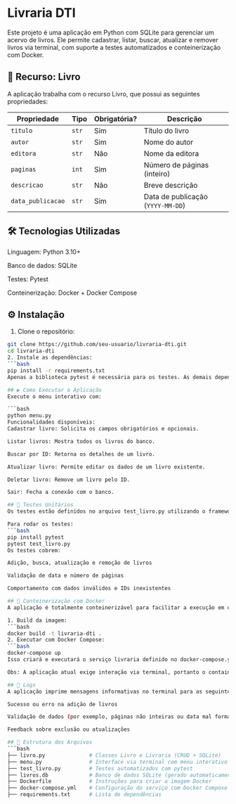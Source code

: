 # Livraria DTI
Este projeto é uma aplicação em Python com SQLite para gerenciar um acervo de livros. Ele permite cadastrar, listar, buscar, atualizar e remover livros via terminal, com suporte a testes automatizados e conteinerização com Docker.

## 🧩 Recurso: Livro
A aplicação trabalha com o recurso Livro, que possui as seguintes propriedades:

| Propriedade       | Tipo  | Obrigatória? | Descrição                         |
| ----------------- | ----- | ------------ | --------------------------------- |
| `titulo`          | `str` | Sim          | Título do livro                   |
| `autor`           | `str` | Sim          | Nome do autor                     |
| `editora`         | `str` | Não          | Nome da editora                   |
| `paginas`         | `int` | Sim          | Número de páginas (inteiro)       |
| `descricao`       | `str` | Não          | Breve descrição                   |
| `data_publicacao` | `str` | Sim          | Data de publicação (`YYYY-MM-DD`) |

## 🛠️ Tecnologias Utilizadas
Linguagem: Python 3.10+

Banco de dados: SQLite

Testes: Pytest

Conteinerização: Docker + Docker Compose

## ⚙️ Instalação
1. Clone o repositório:
```bash
git clone https://github.com/seu-usuario/livraria-dti.git
cd livraria-dti
2. Instale as dependências:
```bash
pip install -r requirements.txt
Apenas a biblioteca pytest é necessária para os testes. As demais dependências listadas no requirements.txt são genéricas para projetos web e não são utilizadas diretamente neste CLI.

## ▶️ Como Executar a Aplicação
Execute o menu interativo com:

```bash
python menu.py
Funcionalidades disponíveis:
Cadastrar livro: Solicita os campos obrigatórios e opcionais.

Listar livros: Mostra todos os livros do banco.

Buscar por ID: Retorna os detalhes de um livro.

Atualizar livro: Permite editar os dados de um livro existente.

Deletar livro: Remove um livro pelo ID.

Sair: Fecha a conexão com o banco.

## 🧪 Testes Unitários
Os testes estão definidos no arquivo test_livro.py utilizando o framework pytest.

Para rodar os testes:
```bash
pip install pytest
pytest test_livro.py
Os testes cobrem:

Adição, busca, atualização e remoção de livros

Validação de data e número de páginas

Comportamento com dados inválidos e IDs inexistentes

## 🐳 Conteinerização com Docker
A aplicação é totalmente conteinerizável para facilitar a execução em qualquer ambiente.

1. Build da imagem:
```bash
docker build -t livraria-dti .
2. Executar com Docker Compose:
```bash
docker-compose up
Isso criará e executará o serviço livraria definido no docker-compose.yml.

Obs: A aplicação atual exige interação via terminal, portanto o container roda no modo interativo.

## 📝 Logs
A aplicação imprime mensagens informativas no terminal para as seguintes ações:

Sucesso ou erro na adição de livros

Validação de dados (por exemplo, páginas não inteiras ou data mal formatada)

Feedback sobre exclusão ou atualizações 

## 📂 Estrutura dos Arquivos
```bash
├── livro.py              # Classes Livro e Livraria (CRUD + SQLite)
├── menu.py               # Interface via terminal com menu interativo
├── test_livro.py         # Testes automatizados com pytest
├── livros.db             # Banco de dados SQLite (gerado automaticamente)
├── Dockerfile            # Instruções para criar a imagem Docker
├── docker-compose.yml    # Configuração do serviço com Docker Compose
├── requirements.txt      # Lista de dependências
